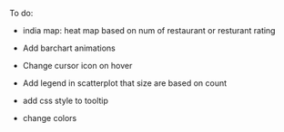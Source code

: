 To do:

- india map: heat map based on num of restaurant or resturant rating

- Add barchart animations

- Change cursor icon on hover

- Add legend in scatterplot that size are based on count

- add css style to tooltip

- change colors
